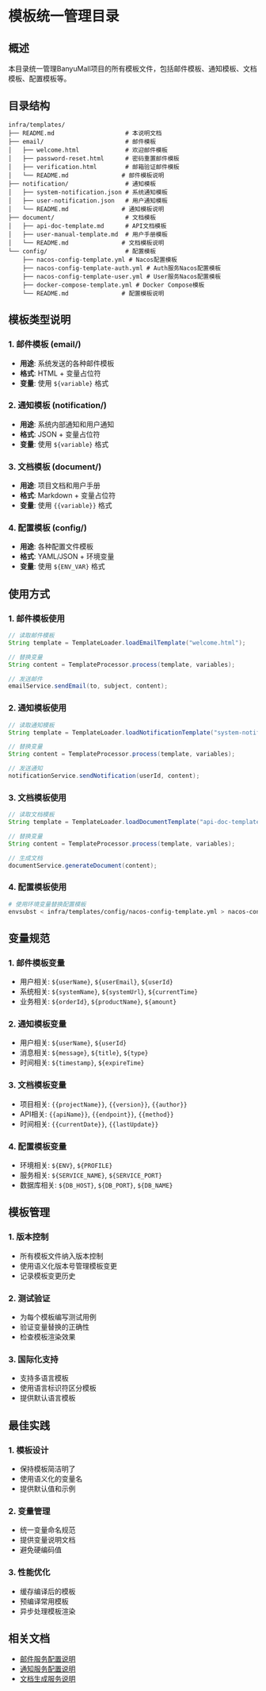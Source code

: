# 模板统一管理目录

## 概述

本目录统一管理BanyuMall项目的所有模板文件，包括邮件模板、通知模板、文档模板、配置模板等。

## 目录结构

```
infra/templates/
├── README.md                    # 本说明文档
├── email/                       # 邮件模板
│   ├── welcome.html             # 欢迎邮件模板
│   ├── password-reset.html      # 密码重置邮件模板
│   ├── verification.html        # 邮箱验证邮件模板
│   └── README.md               # 邮件模板说明
├── notification/                # 通知模板
│   ├── system-notification.json # 系统通知模板
│   ├── user-notification.json   # 用户通知模板
│   └── README.md               # 通知模板说明
├── document/                    # 文档模板
│   ├── api-doc-template.md      # API文档模板
│   ├── user-manual-template.md  # 用户手册模板
│   └── README.md               # 文档模板说明
└── config/                      # 配置模板
    ├── nacos-config-template.yml # Nacos配置模板
    ├── nacos-config-template-auth.yml # Auth服务Nacos配置模板
    ├── nacos-config-template-user.yml # User服务Nacos配置模板
    ├── docker-compose-template.yml # Docker Compose模板
    └── README.md               # 配置模板说明
```

## 模板类型说明

### 1. 邮件模板 (email/)
- **用途**: 系统发送的各种邮件模板
- **格式**: HTML + 变量占位符
- **变量**: 使用 `${variable}` 格式

### 2. 通知模板 (notification/)
- **用途**: 系统内部通知和用户通知
- **格式**: JSON + 变量占位符
- **变量**: 使用 `${variable}` 格式

### 3. 文档模板 (document/)
- **用途**: 项目文档和用户手册
- **格式**: Markdown + 变量占位符
- **变量**: 使用 `{{variable}}` 格式

### 4. 配置模板 (config/)
- **用途**: 各种配置文件模板
- **格式**: YAML/JSON + 环境变量
- **变量**: 使用 `${ENV_VAR}` 格式

## 使用方式

### 1. 邮件模板使用
```java
// 读取邮件模板
String template = TemplateLoader.loadEmailTemplate("welcome.html");

// 替换变量
String content = TemplateProcessor.process(template, variables);

// 发送邮件
emailService.sendEmail(to, subject, content);
```

### 2. 通知模板使用
```java
// 读取通知模板
String template = TemplateLoader.loadNotificationTemplate("system-notification.json");

// 替换变量
String content = TemplateProcessor.process(template, variables);

// 发送通知
notificationService.sendNotification(userId, content);
```

### 3. 文档模板使用
```java
// 读取文档模板
String template = TemplateLoader.loadDocumentTemplate("api-doc-template.md");

// 替换变量
String content = TemplateProcessor.process(template, variables);

// 生成文档
documentService.generateDocument(content);
```

### 4. 配置模板使用
```bash
# 使用环境变量替换配置模板
envsubst < infra/templates/config/nacos-config-template.yml > nacos-config.yml
```

## 变量规范

### 1. 邮件模板变量
- 用户相关: `${userName}`, `${userEmail}`, `${userId}`
- 系统相关: `${systemName}`, `${systemUrl}`, `${currentTime}`
- 业务相关: `${orderId}`, `${productName}`, `${amount}`

### 2. 通知模板变量
- 用户相关: `${userName}`, `${userId}`
- 消息相关: `${message}`, `${title}`, `${type}`
- 时间相关: `${timestamp}`, `${expireTime}`

### 3. 文档模板变量
- 项目相关: `{{projectName}}`, `{{version}}`, `{{author}}`
- API相关: `{{apiName}}`, `{{endpoint}}`, `{{method}}`
- 时间相关: `{{currentDate}}`, `{{lastUpdate}}`

### 4. 配置模板变量
- 环境相关: `${ENV}`, `${PROFILE}`
- 服务相关: `${SERVICE_NAME}`, `${SERVICE_PORT}`
- 数据库相关: `${DB_HOST}`, `${DB_PORT}`, `${DB_NAME}`

## 模板管理

### 1. 版本控制
- 所有模板文件纳入版本控制
- 使用语义化版本号管理模板变更
- 记录模板变更历史

### 2. 测试验证
- 为每个模板编写测试用例
- 验证变量替换的正确性
- 检查模板渲染效果

### 3. 国际化支持
- 支持多语言模板
- 使用语言标识符区分模板
- 提供默认语言模板

## 最佳实践

### 1. 模板设计
- 保持模板简洁明了
- 使用语义化的变量名
- 提供默认值和示例

### 2. 变量管理
- 统一变量命名规范
- 提供变量说明文档
- 避免硬编码值

### 3. 性能优化
- 缓存编译后的模板
- 预编译常用模板
- 异步处理模板渲染

## 相关文档

- [邮件服务配置说明](../email-service/README.md)
- [通知服务配置说明](../notification-service/README.md)
- [文档生成服务说明](../document-service/README.md) 